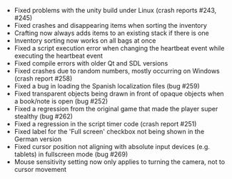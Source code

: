 * Fixed problems with the unity build under Linux (crash reports #243, #245)
* Fixed crashes and disappearing items when sorting the inventory
* Crafting now always adds items to an existing stack if there is one
* Inventory sorting now works on all bags at once
* Fixed a script execution error when changing the heartbeat event while executing the heartbeat event
* Fixed compile errors with older Qt and SDL versions
* Fixed crashes due to random numbers, mostly occurring on Windows (crash report #258)
* Fixed a bug in loading the Spanish localization files (bug #259)
* Fixed transparent objects being drawn in front of opaque objects when a book/note is open (bug #252)
* Fixed a regression from the original game that made the player super stealthy (bug #262)
* Fixed a regression in the script timer code (crash report #251)
* Fixed label for the 'Full screen' checkbox not being shown in the German version
* Fixed cursor position not aligning with absolute input devices (e.g. tablets) in fullscreen mode (bug #269)
* Mouse sensitivity setting now only applies to turning the camera, not to cursor movement
